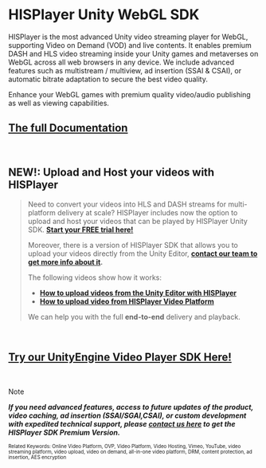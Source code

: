 # HISPlayer Unity WebGL SDK

HISPlayer is the most advanced Unity video streaming player for WebGL, supporting Video on Demand (VOD) and live contents. It enables premium DASH and HLS video streaming inside your Unity games and metaverses on WebGL across all web browsers in any device. We include advanced features such as multistream / multiview, ad insertion (SSAI & CSAI), or automatic bitrate adaptation to secure the best video quality.

Enhance your WebGL games with premium quality video/audio publishing as well as viewing capabilities.


## [The full Documentation](https://hisplayer.github.io/UnityWebGL-SDK)

<br>

## NEW!: Upload and Host your videos with HISPlayer
> Need to convert your videos into HLS and DASH streams for multi-platform delivery at scale? HISPlayer includes now the option to upload and host your videos that can be played by HISPlayer Unity SDK. **[Start your FREE trial here!](https://dashboard.hisplayer.com/signup)**
> 
> Moreover, there is a version of HISPlayer SDK that allows you to upload your videos directly from the Unity Editor, **[contact our team to get more info about it](https://hisplayer.com/contact-unity3d-video-upload-hosting/).**
> 
>The following videos show how it works:
> * **[How to upload videos from the Unity Editor with HISPlayer](https://www.youtube.com/watch?v=POzM5U31tzc)**
> * **[How to upload video from HISPlayer Video Platform](https://www.youtube.com/watch?v=awfN0zz-8zQ)**
>
> We can help you with the full **end-to-end** delivery and playback.

<br>

## [Try our UnityEngine Video Player SDK Here!](https://github.com/HISPlayer/Unity_Video_Player/releases/tag/v3.4.1)

<br>

> [!NOTE]
> ***If you need advanced features, access to future updates of the product, video caching, ad insertion (SSAI/SGAI,CSAI), or custom development with expedited technical support, please [contact us here](https://hisplayer.com/contact-hisplayer-unity-sdk-premium/) to get the HISPlayer SDK Premium Version.***


<sub><sup>Related Keywords:
Online Video Platform, OVP, Video Platform, Video Hosting, Vimeo, YouTube, video streaming platform, video upload, video on demand, all-in-one video platform, DRM, content protection, ad insertion, AES encryption</sub><sup> 
